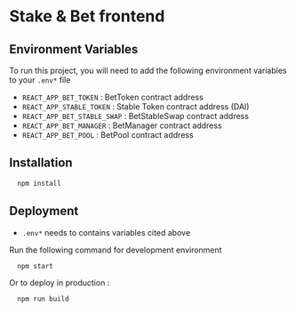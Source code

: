 # Stake & Bet frontend

## Environment Variables

To run this project, you will need to add the following environment variables to your `.env*` file

* `REACT_APP_BET_TOKEN` : BetToken contract address
* `REACT_APP_STABLE_TOKEN` : Stable Token contract address (DAI)
* `REACT_APP_BET_STABLE_SWAP` : BetStableSwap contract address
* `REACT_APP_BET_MANAGER` : BetManager contract address
* `REACT_APP_BET_POOL` : BetPool contract address

## Installation

```bash
  npm install
```
## Deployment

* `.env*` needs to contains variables cited above

Run the following command for development environment

```bash
  npm start
```

Or to deploy in production :

```bash
  npm run build
```
